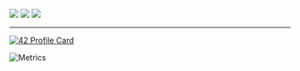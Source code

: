 ![](https://komarev.com/ghpvc/?username=mohouyizme&color=green)
![](https://img.shields.io/twitter/follow/mohouyizme?style=social)
![](https://img.shields.io/github/followers/mohouyizme?style=social)

---

[![42 Profile Card](https://1337-readme.vercel.app/api/profile?login=toxiic&dark=true)](https://github.com/mohouyizme/1337-readme)

![Metrics](https://metrics.lecoq.io/mohouyizme?template=classic&config.timezone=Africa%2FCasablanca)
